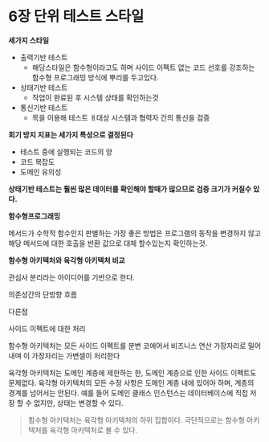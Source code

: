 # 6장 단위 테스트 스타일

**세가지 스타일**

- 출력기반 테스트
    - 해당스타일은 함수형이라고도 하며 사이드 이펙트 없는 코드 선호를 강조하는 함수형 프로그래밍 방식에 뿌리를 두고있다.
- 상태기반 테스트
    - 작업이 완료된 후 시스템 상태를 확인하는것
- 통신기반 테스트
    - 목을 이용해 테스트 ㅐ대상 시스템과 협력자 간의 통신을 검증

**회기 방지 지표는 세가지 특성으로 결정된다**

- 테스트 중에 실행되는 코드의 양
- 코드 복잡도
- 도메인 유의성

**상태기반 테스트는 훨씬 많은 데이터를 확인해야 할때가 많으므로 검증 크기가 커질수 있다.**

**함수형프로그래밍**

메서드가 수학적 함수인지 판별하는 가장 좋은 방법은 프로그램의 동작을 변경하지 않고 해당 메서드에 대한 호출을 반환 값으로 대체 할수있는지 확인하는것.

**함수형 아키텍처와 육각형 아키텍처 비교**

관심사 분리라는 아이디어를 기반으로 한다.

의존성간의 단방향 흐름

다른점

사이드 이펙트에 대한 처리

함수형 아키텍처는 모든 사이드 이펙트를 분변 코에어서 비즈니스 연산 가장자리로 밀어내며 이 가장자리는 가변셀이 처리한다

육각형 아키텍처는 도메인 계층에 제한하는 한, 도메인 계층으로 인한 사이드 이펙트도 문제없다. 육각형 아키텍처의 모든 수정 사항은 도메인 계층 내에 있어야 하며, 계층의 경계를 넘어서는 안된다. 예를 들어 도메인 클래스 인스턴스는 데이터베이스에 직접 저장 할 수 없지만, 상태는 변경할 수 있다.

> 함수형 아키텍처는 육각형 아키텍처의 하위 집합이다. 극단적으로는 함수형 아키텍처를 육각형 아키텍처로 볼 수 있다.
